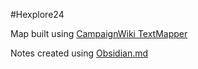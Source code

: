 #Hexplore24

Map built using [CampaignWiki TextMapper](https://campaignwiki.org/text-mapper/alpine)

Notes created using [Obsidian.md](https://obsidian.md/)

<!-- <img src='output/map.svg' /> -->